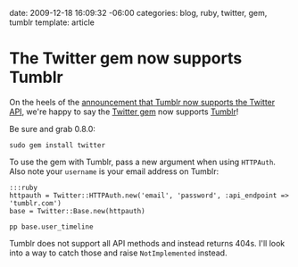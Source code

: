 date: 2009-12-18 16:09:32 -06:00
categories: blog, ruby, twitter, gem, tumblr
template: article

# The Twitter gem now supports Tumblr
On the heels of the [announcement that Tumblr now supports the Twitter API](http://staff.tumblr.com/post/287703110/api), we're happy to say the [Twitter gem](http://gemcutter.org/gems/twitter) now supports [Tumblr](http://tumblr.com)!
<!--more-->

Be sure and grab 0.8.0: 

    sudo gem install twitter


To use the gem with Tumblr, pass a new argument when using `HTTPAuth`. Also note your `username` is your email address on Tumblr:

    :::ruby
    httpauth = Twitter::HTTPAuth.new('email', 'password', :api_endpoint => 'tumblr.com')
    base = Twitter::Base.new(httpauth)

    pp base.user_timeline

Tumblr does not support all API methods and instead returns 404s. I'll look into a way to catch those and raise `NotImplemented` instead.
